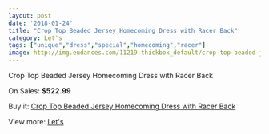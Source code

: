 ```yaml
---
layout: post
date: '2018-01-24'
title: "Crop Top Beaded Jersey Homecoming Dress with Racer Back"
category: Let's
tags: ["unique","dress","special","homecoming","racer"]
image: http://img.eudances.com/11219-thickbox_default/crop-top-beaded-jersey-homecoming-dress-with-racer-back.jpg
---
```

Crop Top Beaded Jersey Homecoming Dress with Racer Back

On Sales: **$522.99**
<a href="https://www.eudances.com/en/let-s/3575-crop-top-beaded-jersey-homecoming-dress-with-racer-back.html"><amp-img layout="responsive" width="600" height="600" src="//img.eudances.com/11219-thickbox_default/crop-top-beaded-jersey-homecoming-dress-with-racer-back.jpg" alt="Crop Top Beaded Jersey Homecoming Dress with Racer Back 0" /></a>
<a href="https://www.eudances.com/en/let-s/3575-crop-top-beaded-jersey-homecoming-dress-with-racer-back.html"><amp-img layout="responsive" width="600" height="600" src="//img.eudances.com/11221-thickbox_default/crop-top-beaded-jersey-homecoming-dress-with-racer-back.jpg" alt="Crop Top Beaded Jersey Homecoming Dress with Racer Back 1" /></a>
<a href="https://www.eudances.com/en/let-s/3575-crop-top-beaded-jersey-homecoming-dress-with-racer-back.html"><amp-img layout="responsive" width="600" height="600" src="//img.eudances.com/11220-thickbox_default/crop-top-beaded-jersey-homecoming-dress-with-racer-back.jpg" alt="Crop Top Beaded Jersey Homecoming Dress with Racer Back 2" /></a>

Buy it: [Crop Top Beaded Jersey Homecoming Dress with Racer Back](https://www.eudances.com/en/let-s/3575-crop-top-beaded-jersey-homecoming-dress-with-racer-back.html "Crop Top Beaded Jersey Homecoming Dress with Racer Back")

View more: [Let's](https://www.eudances.com/en/74-let-s "Let's")